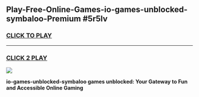 
## Play-Free-Online-Games-io-games-unblocked-symbaloo-Premium #5r5lv
<h3>
<a href="https://premium.freeplayer.one?title=io-games-unblocked-symbaloo&ref=8M">CLICK TO PLAY</a></h3>
<hr>

<h3>
<a href="https://premium.freeplayer.one?title=io-games-unblocked-symbaloo&ref=8M">CLICK 2 PLAY</a>
  
</h3>

<a href="https://premium.freeplayer.one?title=io-games-unblocked-symbaloo&ref=8M"><img src="https://clearcache.store/games.png"></a>


**io-games-unblocked-symbaloo games unblocked: Your Gateway to Fun and Accessible Online Gaming**

